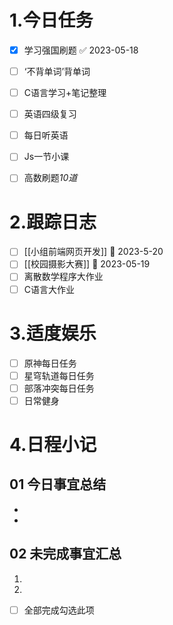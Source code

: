 # 1.今日任务

- [x] 学习强国刷题 ✅ 2023-05-18
- [ ] ‘不背单词’背单词
- [ ] C语言学习+笔记整理 
- [ ] 英语四级复习
- [ ] 每日听英语
- [ ] Js一节小课
- [ ] 高数刷题*10道*


# 2.跟踪日志

- [ ] [[小组前端网页开发]] 📅 2023-5-20
- [ ] [[校园摄影大赛]] 📅 2023-05-19
- [ ] 离散数学程序大作业
- [ ] C语言大作业

# 3.适度娱乐

- [ ] 原神每日任务
- [ ] 星穹轨道每日任务
- [ ] 部落冲突每日任务
- [ ] 日常健身

# 4.日程小记

## 01 今日事宜总结

- 
- 

## 02 未完成事宜汇总

1. 
2. 

- [ ] 全部完成勾选此项



